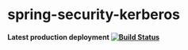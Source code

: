 spring-security-kerberos
========================

#### Latest production deployment [![Build Status](https://travis-ci.org/pidva/spring-security-kerberos.svg?branch=master)](https://travis-ci.org/pidva/spring-security-kerberos)

